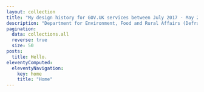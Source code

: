 ```yaml
---
layout: collection
title: "My design history for GOV.UK services between July 2017 - May 2024."
description: "Department for Environment, Food and Rural Affairs (Defra), NHS Digital, Department of Health and Social Care (DHSC), HM Revenue & Customs (HMRC)"
pagination:
  data: collections.all
  reverse: true
  size: 50
posts:
  title: Hello.
eleventyComputed:
  eleventyNavigation:
    key: home
    title: "Home"
---
```

